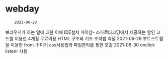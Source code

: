 # webday
        2021-06-28
브라우저가 하는 일에 대한 이해
IDE설치
파이참- 스파르타코딩에서 제공하는 할인 코드를 이용한 4개월 무료이용
HTML 구조와 기초 조작법 숙달
        2021-06-29
부트스트랩을 이용한 front-꾸미기
css사용법과 파일분리를 통한 호출
        2021-06-30
onclick listenr 사용
